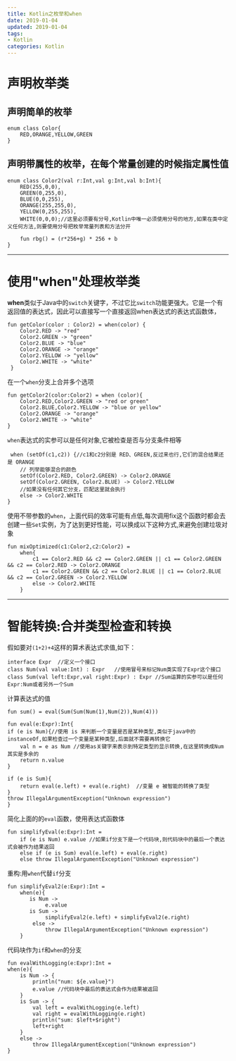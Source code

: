 ```yaml
---
title: Kotlin之枚举和when
date: 2019-01-04
updated: 2019-01-04
tags:
- Kotlin
categories: Kotlin
---
```



# 声明枚举类

## 声明简单的枚举

    
    enum class Color{
        RED,ORANGE,YELLOW,GREEN
    }

## 声明带属性的枚举，在每个常量创建的时候指定属性值

    enum class Color2(val r:Int,val g:Int,val b:Int){
        RED(255,0,0),
        GREEN(0,255,0),
        BLUE(0,0,255),
        ORANGE(255,255,0),
        YELLOW(0,255,255),
        WHITE(0,0,0);//这里必须要有分号,Kotlin中唯一必须使用分号的地方,如果在类中定义任何方法,则要使用分号把枚举常量列表和方法分开

        fun rbg() = (r*256+g) * 256 + b
    }
---

# 使用"when"处理枚举类

**when**类似于Java中的`switch`关键字，不过它比`switch`功能更强大。它是一个有返回值的表达式，因此可以直接写一个直接返回when表达式的表达式函数体，


    fun getColor(color : Color2) = when(color) {
        Color2.RED -> "red"
        Color2.GREEN -> "green"
        Color2.BLUE -> "blue"
        Color2.ORANGE -> "orange"
        Color2.YELLOW -> "yellow"
        Color2.WHITE -> "white"
     }

在一个`when`分支上合并多个选项


    fun getColor2(color:Color2) = when (color){
        Color2.RED,Color2.GREEN -> "red or green"
        Color2.BLUE,Color2.YELLOW -> "blue or yellow"
        Color2.ORANGE -> "orange"
        Color2.WHITE -> "white"
    }

`when`表达式的实参可以是任何对象,它被检查是否与分支条件相等

     when (setOf(c1,c2)) {//c1和c2分别是 RED、GREEN,反过来也行,它们的混合结果还是 ORANGE
        // 列举能够混合的颜色
        setOf(Color2.RED, Color2.GREEN) -> Color2.ORANGE
        setOf(Color2.GREEN, Color2.BLUE) -> Color2.YELLOW
        //如果没有任何其它分支，匹配这里就会执行
        else -> Color2.WHITE
    }
    
使用不带参数的`when`，上面代码的效率可能有点低,每次调用fix这个函数时都会去创建一些`Set`实例，为了达到更好性能，可以换成以下这种方式,来避免创建垃圾对象

    fun mixOptimized(c1:Color2,c2:Color2) =
        when{
            c1 == Color2.RED && c2 == Color2.GREEN || c1 == Color2.GREEN && c2 == Color2.RED -> Color2.ORANGE
            c1 == Color2.GREEN && c2 == Color2.BLUE || c1 == Color2.BLUE && c2 == Color2.GREEN -> Color2.YELLOW
            else -> Color2.WHITE
        }
---
        
# 智能转换:合并类型检查和转换

假如要对`(1+2)+4`这样的算术表达式求值,如下：

    interface Expr  //定义一个接口
    class Num(val value:Int) : Expr   //使用冒号来标记Num类实现了Expr这个接口
    class Sum(val left:Expr,val right:Expr) : Expr //Sum运算的实参可以是任何Expr:Num或者另外一个Sum

计算表达式的值

    fun sum() = eval(Sum(Sum(Num(1),Num(2)),Num(4)))
    
    fun eval(e:Expr):Int{
    if (e is Num){//使用 is 来判断一个变量是否是某种类型,类似于java中的instanceOf,如果检查过一个变量是某种类型,后面就不需要再转换它
        val n = e as Num //使用as关键字来表示到特定类型的显示转换,在这里转换成Num其实是多余的
        return n.value
    }

    if (e is Sum){
        return eval(e.left) + eval(e.right)  //变量 e 被智能的转换了类型
    }
    throw IllegalArgumentException("Unknown expression")
    }
    
简化上面的的`eval`函数，使用表达式函数体

    fun simplifyEval(e:Expr):Int =
        if (e is Num) e.value //如果if分支下是一个代码块,则代码块中的最后一个表达式会被作为结果返回
        else if (e is Sum) eval(e.left) + eval(e.right)
        else throw IllegalArgumentException("Unknown expression")
        
重构:用`when`代替`if`分支

    fun simplifyEval2(e:Expr):Int =
        when(e){
           is Num ->
                e.value
           is Sum ->
                simplifyEval2(e.left) + simplifyEval2(e.right)
            else ->
                throw IllegalArgumentException("Unknown expression")
        }

代码块作为`if`和`when`的分支

    fun evalWithLogging(e:Expr):Int =
    when(e){
        is Num -> {
            println("num: ${e.value}")
            e.value //代码块中最后的表达式会作为结果被返回
        }
        is Sum -> {
            val left = evalWithLogging(e.left)
            val right = evalWithLogging(e.right)
            println("sum: $left+$right")
            left+right
        }
        else ->
            throw IllegalArgumentException("Unknown expression")
    }

